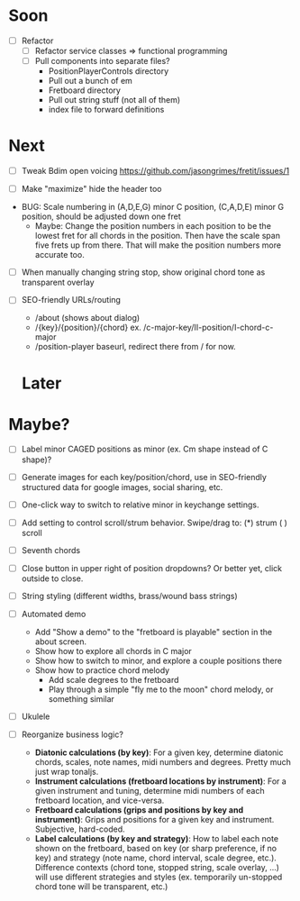 # Soon

- [ ] Refactor
  - [ ] Refactor service classes => functional programming
  - [ ] Pull components into separate files?
    - PositionPlayerControls directory
    - Pull out a bunch of em
    - Fretboard directory
    - Pull out string stuff (not all of them)
    - index file to forward definitions

# Next

- [ ] Tweak Bdim open voicing https://github.com/jasongrimes/fretit/issues/1

- [ ] Make "maximize" hide the header too

- BUG: Scale numbering in (A,D,E,G) minor C position, (C,A,D,E) minor G position, should be adjusted down one fret
  - Maybe: Change the position numbers in each position to be the lowest fret for all chords in the position.
    Then have the scale span five frets up from there.
    That will make the position numbers more accurate too.

- [ ] When manually changing string stop, show original chord tone as transparent overlay

- [ ] SEO-friendly URLs/routing
  - /about (shows about dialog)
  - /{key}/{position}/{chord} ex. /c-major-key/II-position/I-chord-c-major
  - /position-player baseurl, redirect there from / for now.

  # Later


# Maybe?

- [ ] Label minor CAGED positions as minor (ex. Cm shape instead of C shape)?
- [ ] Generate images for each key/position/chord, use in SEO-friendly structured data for google images, social sharing, etc.
- [ ] One-click way to switch to relative minor in keychange settings.
- [ ] Add setting to control scroll/strum behavior. Swipe/drag to: (\*) strum ( ) scroll
- [ ] Seventh chords
- [ ] Close button in upper right of position dropdowns? Or better yet, click outside to close.
- [ ] String styling (different widths, brass/wound bass strings)
- [ ] Automated demo
  - Add "Show a demo" to the "fretboard is playable" section in the about screen.
  - Show how to explore all chords in C major
  - Show how to switch to minor, and explore a couple positions there
  - Show how to practice chord melody
    - Add scale degrees to the fretboard
    - Play through a simple "fly me to the moon" chord melody, or something similar
- [ ] Ukulele

 - [ ] Reorganize business logic?
    - **Diatonic calculations (by key)**: For a given key, determine diatonic chords, scales, note names, midi numbers and degrees. Pretty much just wrap tonaljs.
    - **Instrument calculations (fretboard locations by instrument)**: For a given instrument and tuning, determine midi numbers of each fretboard location, and vice-versa.
    - **Fretboard calculations (grips and positions by key and instrument)**: Grips and positions for a given key and instrument. Subjective, hard-coded.
    - **Label calculations (by key and strategy)**: How to label each note shown on the fretboard, based on key (or sharp preference, if no key) and strategy (note name, chord interval, scale degree, etc.). Difference contexts (chord tone, stopped string, scale overlay, ...) will use different strategies and styles (ex. temporarily un-stopped chord tone will be transparent, etc.)
